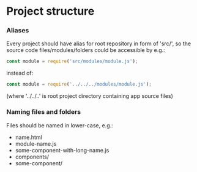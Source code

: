 # Project structure

### Aliases

Every project should have alias for root repository in form of 'src/', so the source code files/modules/folders could be accessible by e.g.:
```javascript
const module = require('src/modules/module.js');
```
instead of:
```javascript
const module = require('../../../modules/module.js');
```
(where '../../..' is root project directory containing app source files)

### Naming files and folders

Files should be named in lower-case, e.g.:

* name.html
* module-name.js
* some-component-with-long-name.js
* components/
* some-component/
